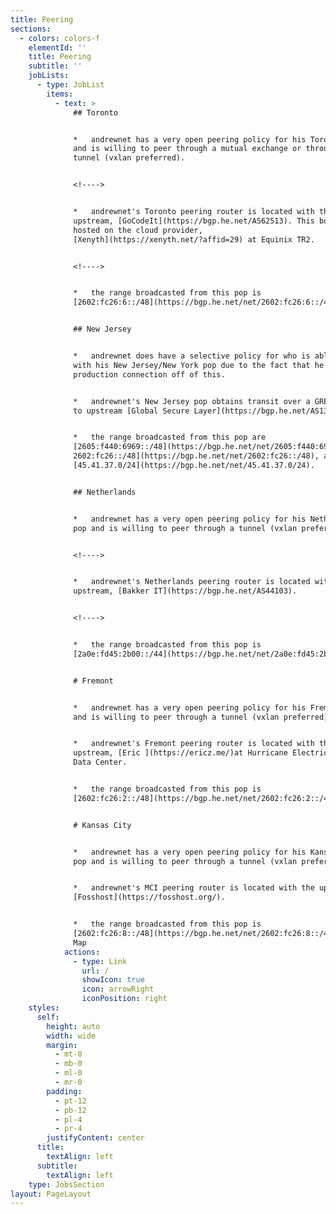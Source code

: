 ```yaml
---
title: Peering
sections:
  - colors: colors-f
    elementId: ''
    title: Peering
    subtitle: ''
    jobLists:
      - type: JobList
        items:
          - text: >
              ## Toronto


              *   andrewnet has a very open peering policy for his Toronto pop
              and is willing to peer through a mutual exchange or through a
              tunnel (vxlan preferred).


              <!---->


              *   andrewnet's Toronto peering router is located with the
              upstream, [GoCodeIt](https://bgp.he.net/AS62513). This box is
              hosted on the cloud provider,
              [Xenyth](https://xenyth.net/?affid=29) at Equinix TR2.


              <!---->


              *   the range broadcasted from this pop is
              [2602:fc26:6::/48](https://bgp.he.net/net/2602:fc26:6::/48).


              ## New Jersey


              *   andrewnet does have a selective policy for who is able to peer
              with his New Jersey/New York pop due to the fact that he runs a
              production connection off of this.


              *   andrewnet's New Jersey pop obtains transit over a GRE tunnel
              to upstream [Global Secure Layer](https://bgp.he.net/AS137409).


              *   the range broadcasted from this pop are
              [2605:f440:6969::/48](https://bgp.he.net/net/2605:f440:6969::/48),[
              2602:fc26::/48](https://bgp.he.net/net/2602:fc26::/48), and
              [45.41.37.0/24](https://bgp.he.net/net/45.41.37.0/24).


              ## Netherlands


              *   andrewnet has a very open peering policy for his Netherlands
              pop and is willing to peer through a tunnel (vxlan preferred).


              <!---->


              *   andrewnet's Netherlands peering router is located with the
              upstream, [Bakker IT](https://bgp.he.net/AS44103).


              <!---->


              *   the range broadcasted from this pop is
              [2a0e:fd45:2b00::/44](https://bgp.he.net/net/2a0e:fd45:2b00::/44).


              # Fremont


              *   andrewnet has a very open peering policy for his Fremont pop
              and is willing to peer through a tunnel (vxlan preferred).


              *   andrewnet's Fremont peering router is located with the
              upstream, [Eric ](https://ericz.me/)at Hurricane Electric's FMT2
              Data Center.


              *   the range broadcasted from this pop is
              [2602:fc26:2::/48](https://bgp.he.net/net/2602:fc26:2::/48).


              # Kansas City


              *   andrewnet has a very open peering policy for his Kansas City
              pop and is willing to peer through a tunnel (vxlan preferred).


              *   andrewnet's MCI peering router is located with the upstream,
              [Fosshost](https://fosshost.org/).


              *   the range broadcasted from this pop is
              [2602:fc26:8::/48](https://bgp.he.net/net/2602:fc26:8::/48).Network
              Map
            actions:
              - type: Link
                url: /
                showIcon: true
                icon: arrowRight
                iconPosition: right
    styles:
      self:
        height: auto
        width: wide
        margin:
          - mt-0
          - mb-0
          - ml-0
          - mr-0
        padding:
          - pt-12
          - pb-12
          - pl-4
          - pr-4
        justifyContent: center
      title:
        textAlign: left
      subtitle:
        textAlign: left
    type: JobsSection
layout: PageLayout
---
```

